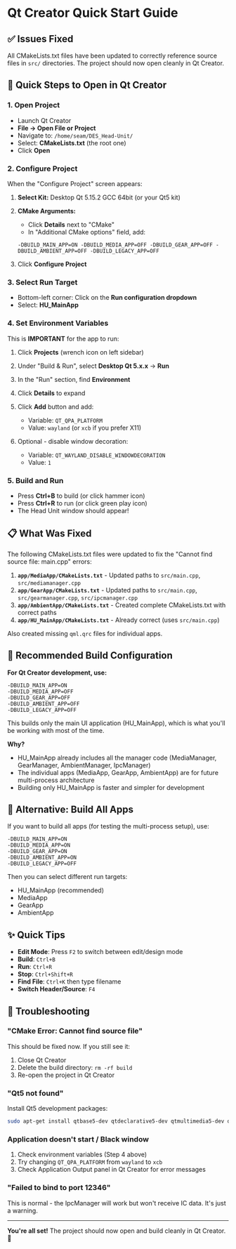 # Qt Creator Quick Start Guide

## ✅ Issues Fixed

All CMakeLists.txt files have been updated to correctly reference source files in `src/` directories. The project should now open cleanly in Qt Creator.

## 🚀 Quick Steps to Open in Qt Creator

### 1. Open Project
- Launch Qt Creator
- **File → Open File or Project**
- Navigate to: `/home/seam/DES_Head-Unit/`
- Select: **CMakeLists.txt** (the root one)
- Click **Open**

### 2. Configure Project
When the "Configure Project" screen appears:

1. **Select Kit:** Desktop Qt 5.15.2 GCC 64bit (or your Qt5 kit)

2. **CMake Arguments:**
   - Click **Details** next to "CMake"
   - In "Additional CMake options" field, add:
   ```
   -DBUILD_MAIN_APP=ON -DBUILD_MEDIA_APP=OFF -DBUILD_GEAR_APP=OFF -DBUILD_AMBIENT_APP=OFF -DBUILD_LEGACY_APP=OFF
   ```

3. Click **Configure Project**

### 3. Select Run Target
- Bottom-left corner: Click on the **Run configuration dropdown**
- Select: **HU_MainApp**

### 4. Set Environment Variables
This is **IMPORTANT** for the app to run:

1. Click **Projects** (wrench icon on left sidebar)
2. Under "Build & Run", select **Desktop Qt 5.x.x** → **Run**
3. In the "Run" section, find **Environment**
4. Click **Details** to expand
5. Click **Add** button and add:
   - Variable: `QT_QPA_PLATFORM`
   - Value: `wayland` (or `xcb` if you prefer X11)

6. Optional - disable window decoration:
   - Variable: `QT_WAYLAND_DISABLE_WINDOWDECORATION`
   - Value: `1`

### 5. Build and Run
- Press **Ctrl+B** to build (or click hammer icon)
- Press **Ctrl+R** to run (or click green play icon)
- The Head Unit window should appear!

## 📋 What Was Fixed

The following CMakeLists.txt files were updated to fix the "Cannot find source file: main.cpp" errors:

1. **`app/MediaApp/CMakeLists.txt`** - Updated paths to `src/main.cpp`, `src/mediamanager.cpp`
2. **`app/GearApp/CMakeLists.txt`** - Updated paths to `src/main.cpp`, `src/gearmanager.cpp`, `src/ipcmanager.cpp`
3. **`app/AmbientApp/CMakeLists.txt`** - Created complete CMakeLists.txt with correct paths
4. **`app/HU_MainApp/CMakeLists.txt`** - Already correct (uses `src/main.cpp`)

Also created missing `qml.qrc` files for individual apps.

## 🎯 Recommended Build Configuration

**For Qt Creator development, use:**
```
-DBUILD_MAIN_APP=ON
-DBUILD_MEDIA_APP=OFF
-DBUILD_GEAR_APP=OFF
-DBUILD_AMBIENT_APP=OFF
-DBUILD_LEGACY_APP=OFF
```

This builds only the main UI application (HU_MainApp), which is what you'll be working with most of the time.

**Why?**
- HU_MainApp already includes all the manager code (MediaManager, GearManager, AmbientManager, IpcManager)
- The individual apps (MediaApp, GearApp, AmbientApp) are for future multi-process architecture
- Building only HU_MainApp is faster and simpler for development

## 🔧 Alternative: Build All Apps

If you want to build all apps (for testing the multi-process setup), use:
```
-DBUILD_MAIN_APP=ON
-DBUILD_MEDIA_APP=ON
-DBUILD_GEAR_APP=ON
-DBUILD_AMBIENT_APP=ON
-DBUILD_LEGACY_APP=OFF
```

Then you can select different run targets:
- HU_MainApp (recommended)
- MediaApp
- GearApp
- AmbientApp

## ✨ Quick Tips

- **Edit Mode**: Press `F2` to switch between edit/design mode
- **Build**: `Ctrl+B`
- **Run**: `Ctrl+R`
- **Stop**: `Ctrl+Shift+R`
- **Find File**: `Ctrl+K` then type filename
- **Switch Header/Source**: `F4`

## 🐛 Troubleshooting

### "CMake Error: Cannot find source file"
This should be fixed now. If you still see it:
1. Close Qt Creator
2. Delete the build directory: `rm -rf build`
3. Re-open the project in Qt Creator

### "Qt5 not found"
Install Qt5 development packages:
```bash
sudo apt-get install qtbase5-dev qtdeclarative5-dev qtmultimedia5-dev qtquickcontrols2-5-dev
```

### Application doesn't start / Black window
1. Check environment variables (Step 4 above)
2. Try changing `QT_QPA_PLATFORM` from `wayland` to `xcb`
3. Check Application Output panel in Qt Creator for error messages

### "Failed to bind to port 12346"
This is normal - the IpcManager will work but won't receive IC data. It's just a warning.

---

**You're all set!** The project should now open and build cleanly in Qt Creator. 🎉
